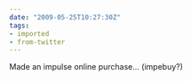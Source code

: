 ```yaml
---
date: "2009-05-25T10:27:30Z"
tags:
- imported
- from-twitter
---
```

Made an impulse online purchase... \(impebuy?)
